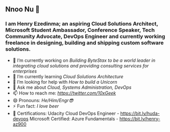 ## Nnoo Nu 👋

<!--
**code2exe/code2exe** is a ✨ _special_ ✨ repository because its `README.md` (this file) appears on your GitHub profile.
-->
### I am Henry Ezedinma; an aspiring Cloud Solutions Architect, Microsoft Student Ambassador, Conference Speaker, Tech Community Advocate, DevOps Engineer and currently working freelance in designing, building and shipping custom software solutions.

- 🔭 I’m currently working on *Building ByteStax to be a world leader in integrating cloud solutions and providing consulting services for enterprises*
- 🌱 I’m currently learning *Cloud Solutions Architecture*
- 🤔 I’m looking for help with *How to build a Unicorn*
- 💬 Ask me about *Cloud, Systems Administration, DevOps*
- 📫 How to reach me: *https://twitter.com/10xGeek*
- 😄 Pronouns: *He/Him/Engr😎*
- ⚡ Fun fact: *I love beer*
- 📜 Certifications: Udacity Cloud DevOps Engineer - https://bit.ly/huda-devops
                      Microsoft Certified: Azure Fundamentals - https://bit.ly/henry-az900
<!--- 👯 I’m looking to collaborate on ...-->
